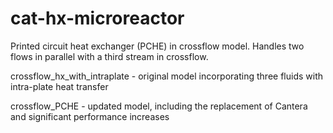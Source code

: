 # cat-hx-microreactor
Printed circuit heat exchanger (PCHE) in crossflow model. 
Handles two flows in parallel with a third stream in crossflow.

crossflow_hx_with_intraplate - original model incorporating three fluids with intra-plate heat transfer

crossflow_PCHE - updated model, including the replacement of Cantera and significant performance increases
